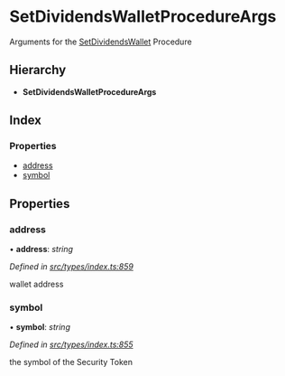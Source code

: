 # SetDividendsWalletProcedureArgs

Arguments for the [SetDividendsWallet]() Procedure

## Hierarchy

* **SetDividendsWalletProcedureArgs**

## Index

### Properties

* [address]()
* [symbol]()

## Properties

### address

• **address**: _string_

_Defined in_ [_src/types/index.ts:859_](https://github.com/PolymathNetwork/polymath-sdk/blob/550676f/src/types/index.ts#L859)

wallet address

### symbol

• **symbol**: _string_

_Defined in_ [_src/types/index.ts:855_](https://github.com/PolymathNetwork/polymath-sdk/blob/550676f/src/types/index.ts#L855)

the symbol of the Security Token

